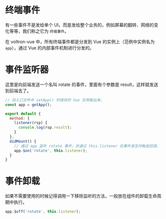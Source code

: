 # 终端事件

有一些事件不是发给单个 UI，而是发给整个业务的，例如屏幕的翻转、网络的变化等等，我们称之它为 `终端事件`。

在 voltron-vue 中，所有终端事件都是分发到 Vue 的实例上（范例中实例名为 `app`），通过 Vue 的内部事件机制进行分发的。

# 事件监听器

这里是向前端发送一个名叫 rotate 的事件，里面有个参数是 result，这样就发送到前端去了。

```js
// 将入口文件中 setApp() 时保存的 Vue 实例取出来。
const app = getApp();

export default {
  method: {
    listener(rsp) {
      console.log(rsp.result);
    }
  },
  didMount() {
    // 通过 app 监听 rotate 事件，并通过 this.listener 在事件发生时触发回调。
    app.$on('rotate', this.listener);
  }
}

```

# 事件卸载

如果不需要使用的时候记得调用一下移除监听的方法，一般放在组件的卸载生命周期中执行。

```jsx
app.$off('rotate', this.listener);
```
